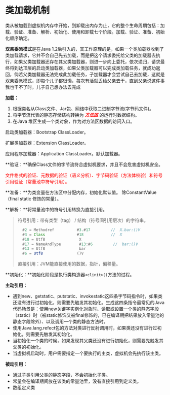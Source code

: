# 类加载机制

类从被加载到虚拟机内存中开始，到卸载出内存为止，它的整个生命周期包括：加载、验证、准备、解析、初始化、使用和卸载七个阶段。加载、验证、准备、初始化顺序确定。

**双亲委派模式**是在Java 1.2后引入的，其工作原理的是，如果一个类加载器收到了类加载请求，它并不会自己先去加载，而是把这个请求委托给父类的加载器去执行，如果父类加载器还存在其父类加载器，则进一步向上委托，依次递归，请求最终将到达顶层的启动类加载器，如果父类加载器可以完成类加载任务，就成功返回，倘若父类加载器无法完成此加载任务，子加载器才会尝试自己去加载，这就是双亲委派模式，即每个儿子都很懒，每次有活就丢给父亲去干，直到父亲说这件事我也干不了时，儿子自己想办法去完成

**加载：**

1. 根据类名从Class文件、Jar包、网络中获取二进制字节流(字节码文件)。
2. 将字节流代表的静态存储结构转换为<span style="color: red;"> ***方法区*** </span>的运行时数据结构。 
3. 在Java 堆区生成一个类对象，作为对方法区数据的访问入口。

启动类加载器：Bootstrap ClassLoader。

扩展类加载器：Extension ClassLoader。

应用程序加载器：Application ClassLoader。默认加载器。

**验证：**确保Class文件的字节流符合虚拟机要求，并且不会危害虚拟机安全。

<span style="color: red;">文件格式的验证、元数据的验证（语义分析）、字节码验证（方法体校验）和符号引用验证（常量池中符号引用）。</span>

**准备：**为类变量在方法区中分配内存，初始化默认值。 除ConstantValue （final static 修饰的常量）。

**解析：**将常量池中的符号引用转换为直接引用。

> 符号引用：带有类型（tag） / 结构（符号间引用层次）的字符串。
>
> ```Java
>   #2 = Methodref          #3.#17         //  X.bar:()V
>   #3 = Class              #18            //  X
>   #18 = Utf8               X
>   #17 = NameAndType        #13:#6         //  bar:()V
>   #13 = Utf8               bar
>   #6 = Utf8               ()V
> ```
>
> 直接引用：JVM能直接使用的数据，指针，偏移量。

**初始化：**初始化阶段是执行类构造器```<clinit>()```方法的过程。



**主动引用：**

- 遇到new、getstatic、putstatic、invokestatic这四条字节码指令时，如果类还没有进行过初始化，则需要先触发其初始化。生成这四条指令最常见的Java代码场景是：使用new关键字实例化对象时、读取或设置一个类的静态字段（static）时（被static修饰又被final修饰的，已在编译期把结果放入常量池的静态字段除外）、以及调用一个类的静态方法时。
- 使用Java.lang.refect包的方法对类进行反射调用时，如果类还没有进行过初始化，则需要先触发其初始化。
- 当初始化一个类的时候，如果发现其父类还没有进行初始化，则需要先触发其父类的初始化。
- 当虚拟机启动时，用户需要指定一个要执行的主类，虚拟机会先执行该主类。

**被动引用：**

- 通过子类引用父类的静态字段，不会初始化子类。
- 常量会在编译期间放在该类的常量池里，没有直接引用到定义类。
- 数组定义类